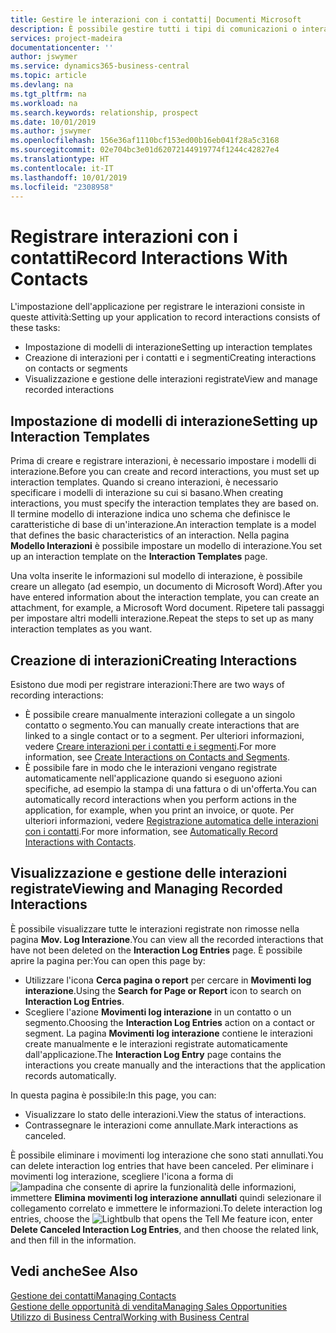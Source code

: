 ```yaml
---
title: Gestire le interazioni con i contatti| Documenti Microsoft
description: È possibile gestire tutti i tipi di comunicazioni o interazioni che intercorrono tra la società e i contatti, ad esempio comunicazioni via lettera, fax, e-mail, telefono, riunioni e così via.
services: project-madeira
documentationcenter: ''
author: jswymer
ms.service: dynamics365-business-central
ms.topic: article
ms.devlang: na
ms.tgt_pltfrm: na
ms.workload: na
ms.search.keywords: relationship, prospect
ms.date: 10/01/2019
ms.author: jswymer
ms.openlocfilehash: 156e36af1110bcf153ed00b16eb041f28a5c3168
ms.sourcegitcommit: 02e704bc3e01d62072144919774f1244c42827e4
ms.translationtype: HT
ms.contentlocale: it-IT
ms.lasthandoff: 10/01/2019
ms.locfileid: "2308958"
---
```

# <a name="record-interactions-with-contacts"></a><span data-ttu-id="70773-103">Registrare interazioni con i contatti</span><span class="sxs-lookup"><span data-stu-id="70773-103">Record Interactions With Contacts</span></span>
<span data-ttu-id="70773-104">L'impostazione dell'applicazione per registrare le interazioni consiste in queste attività:</span><span class="sxs-lookup"><span data-stu-id="70773-104">Setting up your application to record interactions consists of these tasks:</span></span>

* <span data-ttu-id="70773-105">Impostazione di modelli di interazione</span><span class="sxs-lookup"><span data-stu-id="70773-105">Setting up interaction templates</span></span>  
* <span data-ttu-id="70773-106">Creazione di interazioni per i contatti e i segmenti</span><span class="sxs-lookup"><span data-stu-id="70773-106">Creating interactions on contacts or segments</span></span>  
* <span data-ttu-id="70773-107">Visualizzazione e gestione delle interazioni registrate</span><span class="sxs-lookup"><span data-stu-id="70773-107">View and manage recorded interactions</span></span>  

##  <a name="setting-up-interaction-templates"></a><span data-ttu-id="70773-108">Impostazione di modelli di interazione</span><span class="sxs-lookup"><span data-stu-id="70773-108">Setting up Interaction Templates</span></span>
<span data-ttu-id="70773-109">Prima di creare e registrare interazioni, è necessario impostare i modelli di interazione.</span><span class="sxs-lookup"><span data-stu-id="70773-109">Before you can create and record interactions, you must set up interaction templates.</span></span> <span data-ttu-id="70773-110">Quando si creano interazioni, è necessario specificare i modelli di interazione su cui si basano.</span><span class="sxs-lookup"><span data-stu-id="70773-110">When creating interactions, you must specify the interaction templates they are based on.</span></span> <span data-ttu-id="70773-111">Il termine modello di interazione indica uno schema che definisce le caratteristiche di base di un'interazione.</span><span class="sxs-lookup"><span data-stu-id="70773-111">An interaction template is a model that defines the basic characteristics of an interaction.</span></span>
<span data-ttu-id="70773-112">Nella pagina **Modello Interazioni** è possibile impostare un modello di interazione.</span><span class="sxs-lookup"><span data-stu-id="70773-112">You set up an interaction template on the **Interaction Templates** page.</span></span>

<span data-ttu-id="70773-113">Una volta inserite le informazioni sul modello di interazione, è possibile creare un allegato (ad esempio, un documento di Microsoft Word).</span><span class="sxs-lookup"><span data-stu-id="70773-113">After you have entered information about the interaction template, you can create an attachment, for example, a Microsoft Word document.</span></span> <span data-ttu-id="70773-114">Ripetere tali passaggi per impostare altri modelli interazione.</span><span class="sxs-lookup"><span data-stu-id="70773-114">Repeat the steps to set up as many interaction templates as you want.</span></span>  

## <a name="creating-interactions"></a><span data-ttu-id="70773-115">Creazione di interazioni</span><span class="sxs-lookup"><span data-stu-id="70773-115">Creating Interactions</span></span>
<span data-ttu-id="70773-116">Esistono due modi per registrare interazioni:</span><span class="sxs-lookup"><span data-stu-id="70773-116">There are two ways of recording interactions:</span></span>

* <span data-ttu-id="70773-117">È possibile creare manualmente interazioni collegate a un singolo contatto o segmento.</span><span class="sxs-lookup"><span data-stu-id="70773-117">You can manually create interactions that are linked to a single contact or to a segment.</span></span> <span data-ttu-id="70773-118">Per ulteriori informazioni, vedere [Creare interazioni per i contatti e i segmenti](marketing-how-create-interactions.md).</span><span class="sxs-lookup"><span data-stu-id="70773-118">For more information, see [Create Interactions on Contacts and Segments](marketing-how-create-interactions.md).</span></span>  
* <span data-ttu-id="70773-119">È possibile fare in modo che le interazioni vengano registrate automaticamente nell'applicazione quando si eseguono azioni specifiche, ad esempio la stampa di una fattura o di un'offerta.</span><span class="sxs-lookup"><span data-stu-id="70773-119">You can automatically record interactions when you perform actions in the application, for example, when you print an invoice, or quote.</span></span> <span data-ttu-id="70773-120">Per ulteriori informazioni, vedere [Registrazione automatica delle interazioni con i contatti](marketing-auto-record-interactions.md).</span><span class="sxs-lookup"><span data-stu-id="70773-120">For more information, see [Automatically Record Interactions with Contacts](marketing-auto-record-interactions.md).</span></span>

## <a name="viewing-and-managing-recorded-interactions"></a><span data-ttu-id="70773-121">Visualizzazione e gestione delle interazioni registrate</span><span class="sxs-lookup"><span data-stu-id="70773-121">Viewing and Managing Recorded Interactions</span></span>
<span data-ttu-id="70773-122">È possibile visualizzare tutte le interazioni registrate non rimosse nella pagina **Mov. Log Interazione**.</span><span class="sxs-lookup"><span data-stu-id="70773-122">You can view all the recorded interactions that have not been deleted on the **Interaction Log Entries** page.</span></span> <span data-ttu-id="70773-123">È possibile aprire la pagina per:</span><span class="sxs-lookup"><span data-stu-id="70773-123">You can open this page by:</span></span>

* <span data-ttu-id="70773-124">Utilizzare l'icona **Cerca pagina o report** per cercare in **Movimenti log interazione**.</span><span class="sxs-lookup"><span data-stu-id="70773-124">Using the **Search for Page or Report** icon to search on **Interaction Log Entries**.</span></span>
* <span data-ttu-id="70773-125">Scegliere l'azione **Movimenti log interazione** in un contatto o un segmento.</span><span class="sxs-lookup"><span data-stu-id="70773-125">Choosing the **Interaction Log Entries** action on a contact or segment.</span></span>
  <span data-ttu-id="70773-126">La pagina **Movimenti log interazione** contiene le interazioni create manualmente e le interazioni registrate automaticamente dall'applicazione.</span><span class="sxs-lookup"><span data-stu-id="70773-126">The **Interaction Log Entry** page contains the interactions you create manually and the interactions that the application records automatically.</span></span>

<span data-ttu-id="70773-127">In questa pagina è possibile:</span><span class="sxs-lookup"><span data-stu-id="70773-127">In this page, you can:</span></span>

* <span data-ttu-id="70773-128">Visualizzare lo stato delle interazioni.</span><span class="sxs-lookup"><span data-stu-id="70773-128">View the status of interactions.</span></span>
* <span data-ttu-id="70773-129">Contrassegnare le interazioni come annullate.</span><span class="sxs-lookup"><span data-stu-id="70773-129">Mark interactions as canceled.</span></span>

<span data-ttu-id="70773-130">È possibile eliminare i movimenti log interazione che sono stati annullati.</span><span class="sxs-lookup"><span data-stu-id="70773-130">You can delete interaction log entries that have been canceled.</span></span> <span data-ttu-id="70773-131">Per eliminare i movimenti log interazione, scegliere l'icona a forma di ![lampadina che consente di aprire la funzionalità delle informazioni](media/ui-search/search_small.png "Informazioni sull'operazione che si desidera eseguire"), immettere **Elimina movimenti log interazione annullati** quindi selezionare il collegamento correlato e immettere le informazioni.</span><span class="sxs-lookup"><span data-stu-id="70773-131">To delete interaction log entries, choose the ![Lightbulb that opens the Tell Me feature](media/ui-search/search_small.png "Tell me what you want to do") icon, enter **Delete Canceled Interaction Log Entries**, and then choose the related link, and then fill in the information.</span></span>

## <a name="see-also"></a><span data-ttu-id="70773-132">Vedi anche</span><span class="sxs-lookup"><span data-stu-id="70773-132">See Also</span></span>
[<span data-ttu-id="70773-133">Gestione dei contatti</span><span class="sxs-lookup"><span data-stu-id="70773-133">Managing Contacts</span></span>](marketing-contacts.md)  
[<span data-ttu-id="70773-134">Gestione delle opportunità di vendita</span><span class="sxs-lookup"><span data-stu-id="70773-134">Managing Sales Opportunities</span></span>](marketing-manage-sales-opportunities.md)  
[<span data-ttu-id="70773-135">Utilizzo di Business Central</span><span class="sxs-lookup"><span data-stu-id="70773-135">Working with Business Central</span></span>](ui-work-product.md)  
